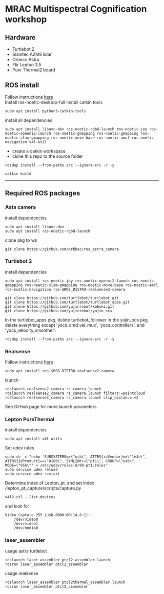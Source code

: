 # MRAC Multispectral Cognification workshop

## Hardware
- Turtlebot 2  
- Slamtec A2M8 lidar   
- Orbecc Astra  
- Flir Lepton 3.5  
- Pure Thermal2 board  


## ROS install
Follow instructions [here](http://wiki.ros.org/noetic/Installation/Ubuntu)  
Install ros-noetic-desktop-full
Install catkin tools
```shell
sudo apt install python3-catkin-tools
```
install all dependencies
```shell
sudo apt install libuvc-dev ros-noetic-rgbd-launch ros-noetic-joy ros-noetic-openni2-launch ros-noetic-gmapping ros-noetic-gmapping ros-noetic-slam-gmapping ros-noetic-move-base ros-noetic-amcl ros-noetic-navigation v4l-util
```
- create a catkin workspace  
- clone this repo to the source folder

```shell
rosdep install --from-paths src --ignore-src -r -y
```

```shell
catkin build
```
---
## Required ROS packages

### Asta camera
install dependencies
```shell
sudo apt install libuvc-dev
sudo apt install ros-noetic-rgbd-launch
```
clone pkg to ws
```shell
git clone https://github.com/orbbec/ros_astra_camera
```

### Turtlebot 2

install dependencies
```shell
sudo apt install ros-noetic-joy ros-noetic-openni2-launch ros-noetic-gmapping ros-noetic-slam-gmapping ros-noetic-move-base ros-noetic-amcl ros-noetic-navigation ros-$ROS_DISTRO-realsense2-camera
```
```shell
git clone https://github.com/turtlebot/turtlebot.git
git clone https://github.com/turtlebot/turtlebot_apps.git
git clone https://github.com/yujinrobot/kobuki.git
git clone https://github.com/yujinrobot/yujin_ocs
```
In the turtlebot_apps pkg, delete turtlebot_follower
In the yujin_ocs pkg, delete everything except 'yocs_cmd_vel_mux', 'yocs_controllers', and 'yocs_velocity_smoother'.

```shell
rosdep install --from-paths src --ignore-src -r -y
```
### Realsense
Follow instructions [here](https://github.com/IntelRealSense/librealsense/blob/master/doc/distribution_linux.md#installing-the-packages)
```shell
sudo apt install ros-$ROS_DISTRO-realsense2-camera
```

launch
```shell
roslaunch realsense2_camera rs_camera.launch
roslaunch realsense2_camera rs_camera.launch filters:=pointcloud
roslaunch realsense2_camera rs_camera.launch clip_distance:=2
```
See GitHub page for more launch parameters

### Lepton PureThermal
install dependencies
```shell
sudo apt install v4l-utils
```
Set udev rules
```shell
sudo sh -c "echo 'SUBSYSTEMS==\"usb\", ATTRS{idVendor}==\"1e4e\", ATTRS{idProduct}==\"0100\", SYMLINK+=\"pt1\", GROUP=\"usb\", MODE=\"666\"' > /etc/udev/rules.d/99-pt1.rules"
sudo service udev reload
sudo service udev restart
```
Determine index of Lepton_pt, and set index /lepton_pt_capture/scripts/capture.py
```shell
v4l2-ctl --list-devices

```
and look for 
```shell
Video Capture 255 (usb-0000:00:14.0-1):
	/dev/video0
	/dev/video1
	/dev/media0
```

### laser_assembler
usage astra turtlebot
```shell
roslaunch laser_assembler ptcl2_assembler.launch
rosrun laser_assembler ptcl2_assembler
```

usage realsense
```shell
roslaunch laser_assembler ptcl2thermal_assembler.launch
rosrun laser_assembler ptcl2_assembler
```
